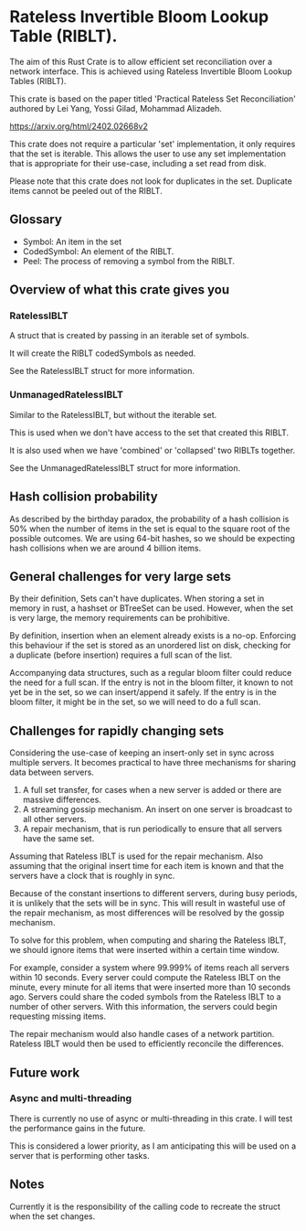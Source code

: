 # Rateless Invertible Bloom Lookup Table (RIBLT).

The aim of this Rust Crate is to allow efficient set reconciliation over a network interface. This is achieved using Rateless Invertible Bloom Lookup Tables (RIBLT).

This crate is based on the paper titled 'Practical Rateless Set Reconciliation' authored by Lei Yang, Yossi Gilad, Mohammad Alizadeh.

https://arxiv.org/html/2402.02668v2

This crate does not require a particular 'set' implementation, it only requires that the set is iterable. 
This allows the user to use any set implementation that is appropriate for their use-case, including a set read from disk.

Please note that this crate does not look for duplicates in the set. Duplicate items cannot be peeled out of the RIBLT.

## Glossary

- Symbol: An item in the set
- CodedSymbol: An element of the RIBLT.
- Peel: The process of removing a symbol from the RIBLT.

## Overview of what this crate gives you

### RatelessIBLT

A struct that is created by passing in an iterable set of symbols.

It will create the RIBLT codedSymbols as needed.

See the RatelessIBLT struct for more information.

### UnmanagedRatelessIBLT

Similar to the RatelessIBLT, but without the iterable set.

This is used when we don't have access to the set that created this RIBLT.

It is also used when we have 'combined' or 'collapsed' two RIBLTs together.

See the UnmanagedRatelessIBLT struct for more information.

## Hash collision probability

As described by the birthday paradox, the probability of a hash collision is 50% when the number of items in the set is equal to the square root of the possible outcomes. We are using 64-bit hashes, so we should be expecting hash collisions when we are around 4 billion items.


## General challenges for very large sets

By their definition, Sets can't have duplicates.
When storing a set in memory in rust, a hashset or BTreeSet can be used.
However, when the set is very large, the memory requirements can be prohibitive.

By definition, insertion when an element already exists is a no-op.
Enforcing this behaviour if the set is stored as an unordered list on disk, checking for a duplicate (before insertion) requires a full scan of the list.

Accompanying data structures, such as a regular bloom filter could reduce the need for a full scan.
If the entry is not in the bloom filter, it known to not yet be in the set, so we can insert/append it safely.
If the entry is in the bloom filter, it might be in the set, so we will need to do a full scan.

## Challenges for rapidly changing sets

Considering the use-case of keeping an insert-only set in sync across multiple servers.
It becomes practical to have three mechanisms for sharing data between servers.
1. A full set transfer, for cases when a new server is added or there are massive differences.
2. A streaming gossip mechanism. An insert on one server is broadcast to all other servers.
3. A repair mechanism, that is run periodically to ensure that all servers have the same set.

Assuming that Rateless IBLT is used for the repair mechanism.
Also assuming that the original insert time for each item is known and that the servers have a clock that is roughly in sync.

Because of the constant insertions to different servers, during busy periods, it is unlikely that the sets will be in sync.
This will result in wasteful use of the repair mechanism, as most differences will be resolved by the gossip mechanism.

To solve for this problem, when computing and sharing the Rateless IBLT, we should ignore items that were inserted within a certain time window.

For example, consider a system where 99.999% of items reach all servers within 10 seconds.
Every server could compute the Rateless IBLT on the minute, every minute for all items that were inserted more than 10 seconds ago.
Servers could share the coded symbols from the Rateless IBLT to a number of other servers. With this information, the servers could begin requesting missing items.

The repair mechanism would also handle cases of a network partition. Rateless IBLT would then be used to efficiently reconcile the differences.

## Future work

### Async and multi-threading

There is currently no use of async or multi-threading in this crate. I will test the performance gains in the future.

This is considered a lower priority, as I am anticipating this will be used on a server that is performing other tasks.

## Notes

Currently it is the responsibility of the calling code to recreate the struct when the set changes.



